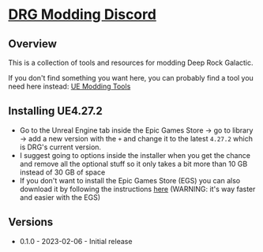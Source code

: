 # [DRG Modding Discord](https://discord.gg/zQMKGTStfa)

## Overview
This is a collection of tools and resources for modding Deep Rock Galactic.

If you don't find something you want here, you can probably find a tool you need here instead: [UE Modding Tools](https://github.com/Buckminsterfullerene02/UE-Modding-Tools)

## Installing UE4.27.2
- Go to the Unreal Engine tab inside the Epic Games Store -> go to library -> add a new version with the `+` and change it to the latest `4.27.2` which is DRG's current version.
- I suggest going to options inside the installer when you get the chance and remove all the optional stuff so it only takes a bit more than 10 GB instead of 30 GB of space
- If you don't want to install the Epic Games Store (EGS) you can also download it by following the instructions [here](https://docs.unrealengine.com/en-US/ProgrammingAndScripting/ProgrammingWithCPP/DownloadingSourceCode/index.html) (WARNING: it's way faster and easier with the EGS)

## Versions
- 0.1.0 - 2023-02-06 - Initial release